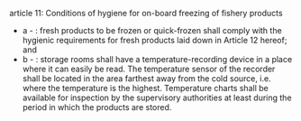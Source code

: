 article 11: Conditions of hygiene for on-board freezing of fishery products

<ul>
			<li>a - : fresh products to be frozen or quick-frozen shall comply with the hygienic requirements for fresh products laid down in Article 12 hereof; and<ul>
			</ul></li>			<li>b - : storage rooms shall have a temperature-recording device in a place where it can easily be read. The temperature sensor of the recorder shall be located in the area farthest away from the cold source, i.e. where the temperature is the highest. Temperature charts shall be available for inspection by the supervisory authorities at least during the period in which the products are stored.<ul>
			</ul></li></ul>